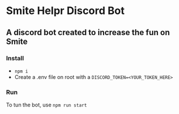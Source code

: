 # Smite Helpr Discord Bot
## A discord bot created to increase the fun on Smite

### Install
- `npm i`
- Create a .env file on root with a `DISCORD_TOKEN=<YOUR_TOKEN_HERE>`

### Run 
To tun the bot, use `npm run start`
